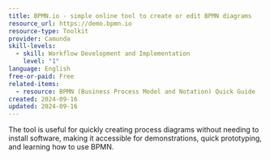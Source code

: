 ```yaml
---
title: BPMN.io - simple online tool to create or edit BPMN diagrams
resource_url: https://demo.bpmn.io
resource-type: Toolkit
provider: Camunda
skill-levels:
  - skill: Workflow Development and Implementation
    level: "1"
language: English
free-or-paid: Free
related-items:
  - resource: BPMN (Business Process Model and Notation) Quick Guide
created: 2024-09-16
updated: 2024-09-16
---
```

The tool is useful for quickly creating process diagrams without needing to install software, making it accessible for demonstrations, quick prototyping, and learning how to use BPMN.
